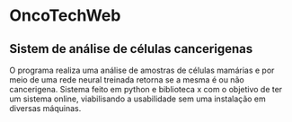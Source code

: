 # OncoTechWeb

## Sistem de análise de células cancerigenas

O programa realiza uma análise de amostras de células mamárias e por meio de uma rede neural treinada retorna se a mesma é ou não cancerigena.
Sistema feito em python e biblioteca x com o objetivo de ter um sistema online, viabilisando a usabilidade sem uma instalação em diversas máquinas.
